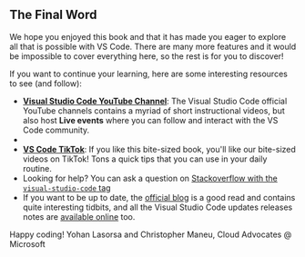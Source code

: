 ## The Final Word

We hope you enjoyed this book and that it has made you eager to explore all that is possible with VS Code. There are many more features and it would be impossible to cover everything here, so the rest is for you to discover!

If you want to continue your learning, here are some interesting resources to see (and follow): 
- [**Visual Studio Code YouTube Channel**](https://www.youtube.com/@code): The Visual Studio Code official YouTube channels contains a myriad of short instructional videos, but also host **Live events** where you can follow and interact with the VS Code community. 
- 
- [**VS Code TikTok**](https://www.tiktok.com/@vscode): If you like this bite-sized book, you'll like our bite-sized videos on TikTok! Tons a quick tips that you can use in your daily routine.
- Looking for help? You can ask a question on [Stackoverflow with the `visual-studio-code` tag](https://stackoverflow.com/questions/tagged/visual-studio-code?tab=Newest)
- If you want to be up to date, the [official blog](https://code.visualstudio.com/blogs) is a good read and contains quite interesting tidbits, and all the Visual Studio Code updates releases notes are [available online](https://code.visualstudio.com/updates) too.

Happy coding!
Yohan Lasorsa and Christopher Maneu, Cloud Advocates @ Microsoft